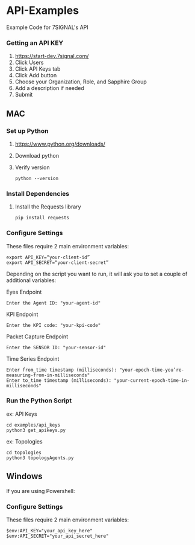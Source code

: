 # API-Examples
Example Code for 7SIGNAL's API

### Getting an API KEY
1. https://start-dev.7signal.com/
2. Click Users
3. Click API Keys tab 
4. Click Add button
5. Choose your Organization, Role, and Sapphire Group
6. Add a description if needed
7. Submit

## MAC
### Set up Python
1. https://www.python.org/downloads/
2. Download python 
3. Verify version
   
    `python --version`

### Install Dependencies
1. Install the Requests library
    
    `pip install requests`

### Configure Settings
These files require 2 main environment variables:

```
export API_KEY=“your-client-id”
export API_SECRET=“your-client-secret”
```

Depending on the script you want to run, it will ask you to set a couple of additional variables:

Eyes Endpoint

    Enter the Agent ID: "your-agent-id"
    

KPI Endpoint
    
    Enter the KPI code: "your-kpi-code"


Packet Capture Endpoint
    
    Enter the SENSOR ID: "your-sensor-id"


Time Series Endpoint
    
    Enter from_time timestamp (milliseconds): "your-epoch-time-you’re-measuring-from-in-milliseconds"
    Enter to_time timestamp (milliseconds): "your-current-epoch-time-in-milliseconds"


### Run the Python Script
ex: API Keys
    

    cd examples/api_keys
    python3 get_apikeys.py


ex: Topologies
    

    cd topologies
    python3 topologyAgents.py


## Windows
If you are using Powershell:
### Configure Settings
These files require 2 main environment variables:

```
$env:API_KEY="your_api_key_here"
$env:API_SECRET="your_api_secret_here"
```


